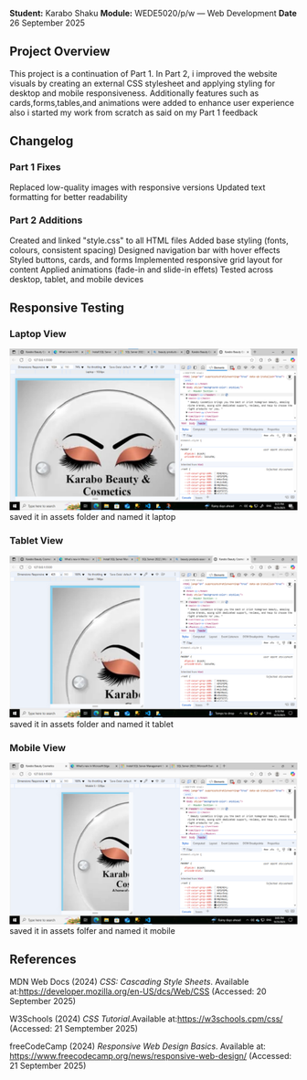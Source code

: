**Student:** Karabo Shaku
**Module:** WEDE5020/p/w — Web Development
**Date** 26 September 2025


##  Project Overview
This project is a continuation of Part 1.
In Part 2, i improved the website visuals by creating an external CSS stylesheet and applying styling
for desktop and mobile responsiveness.
Additionally features such as cards,forms,tables,and animations were added to enhance user experience also i started my work from scratch as said on my Part 1 feedback


## Changelog


### Part 1 Fixes
Replaced low-quality images with responsive versions
Updated text formatting for better readability


### Part 2 Additions
Created and linked "style.css" to all HTML files
Added base styling (fonts, colours, consistent spacing)
Designed navigation bar with hover effects
Styled buttons, cards,  and forms
Implemented responsive grid layout for content
Applied animations (fade-in and slide-in effets)
Tested across desktop, tablet, and mobile devices


## Responsive Testing

### Laptop View
![Laptop Screenshot](assets/laptop.png)
saved it in assets folder and named it laptop

### Tablet View
![Tablet Screenshot](assets/tablet.png)
saved it in assets folder and named it tablet

### Mobile View 
![Mobile Screenshot](assets/mobile.png)
saved it in assets folfer and named it mobile 


## References

MDN Web Docs (2024) *CSS: Cascading Style Sheets*. Available at:https://developer.mozilla.org/en-US/dcs/Web/CSS (Accessed: 20 September 2025)

W3Schools (2024) *CSS Tutorial*.Available at:https://w3schools.cpm/css/ (Accessed: 21 Semptember 2025)

freeCodeCamp (2024) *Responsive Web Design Basics*. Available at: https://www.freecodecamp.org/news/responsive-web-design/ (Accessed: 21 September 2025)


